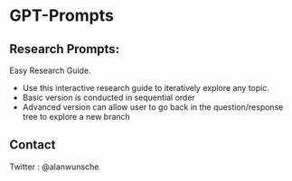 # GPT-Prompts

## Research Prompts:

Easy Research Guide.
- Use this interactive research guide to iteratively explore any topic.
- Basic version is conducted in sequential order
- Advanced version can allow user to go back in the question/response tree to explore a new branch 


## Contact
Twitter : @alanwunsche
